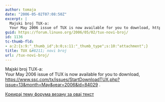 ```yaml
---
author: tomaja
date: "2006-05-02T07:08:50Z"
excerpt: |
  Majski broj TUX-a:
  Your May 2006 issue of TUX is now available for you to download, https://www.ssc.com/tx/issues/StartDownloadTUX.php?issue=13&month=May&year=2006&id=84029 .
guid: https://forum.linuxo.org/2006/05/02/tux-novi-broj/
id: 1136
tc-thumb-fld:
- a:2:{s:9:"_thumb_id";b:0;s:11:"_thumb_type";s:10:"attachment";}
title: TUX &#8211; novi broj
url: /tux-novi-broj/
---
```

Majski broj TUX-a:  
Your May 2006 issue of TUX is now available for you to download, https://www.ssc.com/tx/issues/StartDownloadTUX.php?issue=13&month=May&year=2006&id=84029 .  
<!--break-->

[Креирај тему форума везану за овај текст](https://linuxo.org/nova-tema-na-forumu/?se_pid=1136)